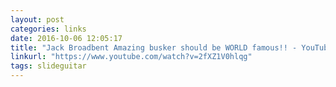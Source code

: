```yaml
---
layout: post
categories: links
date: 2016-10-06 12:05:17
title: "Jack Broadbent Amazing busker should be WORLD famous!! - YouTube"
linkurl: "https://www.youtube.com/watch?v=2fXZ1V0hlqg"
tags: slideguitar
---
```

